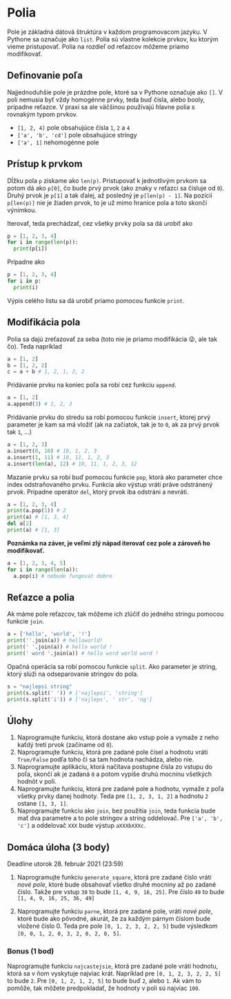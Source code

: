# Polia

Pole je základná dátová štruktúra v každom programovacom jazyku. V Pythone sa označuje ako `list`. Polia sú vlastne kolekcie prvkov, ku ktorým vieme pristupovať. Polia na rozdieľ od reťazcov môžeme priamo modifikovať. 

## Definovanie poľa 

Najjednoduhšie pole je prázdne pole, ktoré sa v Pythone označuje ako `[]`. V poli nemusia byť vždy homogénne prvky, teda buď čísla, alebo booly, prípadne reťazce. V praxi sa ale väčšinou používajú hlavne polia s rovnakým typom prvkov. 

* `[1, 2, 4]` pole obsahujúce čísla `1`, `2` a `4`
* `['a', 'b', 'cd']` pole obsahujúce stringy
* `['a', 1]` nehomogénne pole

## Prístup k prvkom

Dĺžku pola `p` získame ako `len(p)`. Pristupovať k jednotlivým prvkom sa potom dá ako `p[0]`, čo bude prvý prvok (ako znaky v reťazci sa čísluje od `0`). Druhý prvok je `p[1]` a tak ďalej, až posledný je `p[len(p) - 1]`. Na pozícií `p[len(p)]` nie je žiaden prvok, to je už mimo hranice pola a toto skončí výnimkou. 

Iterovať, teda prechádzať, cez všetky prvky pola sa dá urobiť ako 

```python
p = [1, 2, 3, 4]
for i in range(len(p)):
  print(p[i])
```

Prípadne ako 

```python
p = [1, 2, 3, 4]
for i in p:
  print(i)
```

Výpis celého listu sa dá urobiť priamo pomocou funkcie `print`. 

## Modifikácia pola

Polia sa dajú zreťazovať za seba (toto nie je priamo modifikácia 😜, ale tak čo). Teda napríklad 

```python
a = [1, 2]
b = [1, 2, 2]
c = a + b # 1, 2, 1, 2, 2
```

Pridávanie prvku na koniec poľa sa robí cez funkciu `append`. 

```python
a = [1, 2]
a.append(3) # 1, 2, 3
```

Pridávanie prvku do stredu sa robí pomocou funkcie `insert`, ktorej prvý parameter je kam sa má vložiť (ak na začiatok, tak je to `0`, ak za prvý prvok tak `1`, ...)

```python
a = [1, 2, 3]
a.insert(0, 10) # 10, 1, 2, 3
a.insert(1, 11) # 10, 11, 1, 2, 3
a.insert(len(a), 12) # 10, 11, 1, 2, 3, 12
```

Mazanie prvku sa robí buď pomocou funkcie `pop`, ktorá ako parameter chce index odstraňovaného prvku. Funkcia ako výstup vráti práve odstránený prvok. Prípadne operátor `del`, ktorý prvok iba odstráni a nevráti. 

```python
a = [1, 2, 3, 4]
print(a.pop(1)) # 2
print(a) # [1, 3, 4]
del a[2]
print(a) # [1, 3]
```

**Poznámka na záver, je veľmi zlý nápad iterovať cez pole a zároveň ho modifikovať.**

```py
a = [1, 2, 3, 4, 5]
for i in range(len(a)):
  a.pop(i) # nebude fungovat dobre
```

## Reťazce a polia

Ak máme pole reťazcov, tak môžeme ich zlúčiť do jedného stringu pomocou funkcie `join`.

```python
a = ['hello', 'world', '!']
print(''.join(a)) # helloworld!
print(' '.join(a)) # hello world !
print(' word '.join(a)) # hello word world word !
```

Opačná operácia sa robí pomocou funkcie `split`. Ako parameter je string, ktorý slúži na odseparovanie stringov do pola.

```python
s = "najlepsi string"
print(s.split(' ')) # ['najlepsi', 'string']
print(s.split('i')) # ['najleps', ' str', 'ng']
```

## Úlohy

1. Naprogramujte funkciu, ktorá dostane ako vstup pole a vymaže z neho kaťdý tretí prvok (začíname od `0`).
2. Naprogramujte funkciu, ktorá pre zadané pole čísel a hodnotu vráti `True/False` podľa toho či sa tam hodnota nachádza, alebo nie. 
3. Naprogramujte aplikáciu, ktorá načítava postupne čísla zo vstupu do poľa, skončí ak je zadaná `0` a potom vypíše druhú mocninu všetkých hodnôt v poli. 
4. Naprogramujte funkciu, ktorá pre zadané pole a hodnotu, vymaže z poľa všetky prvky danej hodnoty. Teda pre `[1, 2, 3, 1, 2]` a hodnotu `2` ostane `[1, 3, 1]`.
5. Naprogramujte funkciu ako `join`, bez použitia `join`, teda funkcia bude mať dva parametre a to pole stringov a string oddelovač. Pre `['a', 'b', 'c']` a oddelovač `XXX` bude výstup `aXXXbXXXc`. 

## Domáca úloha (3 body)

Deadline utorok 28. február 2021 (23:59)

1. Naprogramujte funkciu `generate_square`, ktorá pre zadané číslo vráti *nové pole*, ktoré bude obsahovať všetko druhé mocniny až po zadané číslo. Takže pre vstup `30` to bude `[1, 4, 9, 16, 25]`. Pre číslo `49` to bude `[1, 4, 9, 16, 25, 36, 49]`

2. Naprogramujte funkciu `parne`, ktorá pre zadané pole, vráti *nové pole*, ktoré bude ako pôvodné, akurát, že za každým párnym číslom bude vložené číslo 0. Teda pre pole `[0, 1, 2, 3, 2, 2, 5]` bude výsledkom `[0, 0, 1, 2, 0, 3, 2, 0, 2, 0, 5]`. 

### Bonus (1 bod)

Naprogramujte funkciu `najcastejsie`, ktorá pre zadané pole vráti hodnotu, ktorá sa v ňom vyskytuje najviac krát. Napríklad pre `[0, 1, 2, 3, 2, 2, 5]` to bude `2`. Pre `[0, 1, 2, 1, 2, 5]` to bude buď `2`, alebo `1`. Ak vám to pomôže, tak môžete predpokladať, že hodnoty v poli sú najviac `100`. 